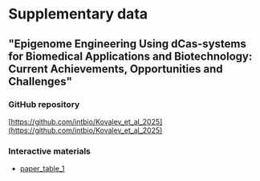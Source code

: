 # Supplementary data
## "Epigenome Engineering Using dCas-systems for Biomedical Applications and Biotechnology: Current Achievements, Opportunities and Challenges"


### GitHub repository
[https://github.com/intbio/Kovalev_et_al_2025](https://github.com/intbio/Kovalev_et_al_2025)

### Interactive materials
- [paper_table_1](ST1)
